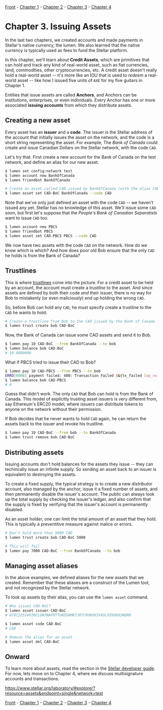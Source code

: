 [Front](https://github.com/0xfe/hacking-stellar/blob/master/README.md) -
[Chapter 1](https://github.com/0xfe/hacking-stellar/blob/master/1-launch.md) -
[Chapter 2](https://github.com/0xfe/hacking-stellar/blob/master/2-payments.md) -
[Chapter 3](https://github.com/0xfe/hacking-stellar/blob/master/3-assets.md) -
[Chapter 4](https://github.com/0xfe/hacking-stellar/blob/master/4-multisig.md)

# Chapter 3. Issuing Assets

In the last two chapters, we created accounts and made payments in Stellar's native currency, the lumen. We also learned that the native currency is typically used as fees to fund the Stellar platform.

In this chapter, we'll learn about **Credit Assets**, which are primitives that can hold and track any kind of real-world asset, such as fiat currencies, land, commodities, other cryptocurrencies, etc. A credit asset doesn't really hold a real-world asset -- it's more like an IOU that is used to *redeem* a real-world asset -- like how I issued five units of `AXE` for my five guitars in Chapter 1.

Entities that issue assets are called **Anchors**, and Anchors can be institutions, enterprises, or even individuals. Every Anchor has one or more associated **issuing accounts** from which they distribute assets.

## Creating a new asset

Every asset has an **issuer** and a **code**. The issuer is the Stellar address of the account that initially issues the asset on the network, and the code is a short string representing the asset. For example, The *Bank of Canada* could create and issue Canadian Dollars on the Stellar network, with the code `CAD`.

Let's try that. First create a new account for the Bank of Canada on the test network, and define an alias for our new asset.

```sh
$ lumen set config:network test
$ lumen account new BankOfCanada
$ lumen friendbot BankOfCanada

# Create an asset called CAD issued by BankOfCanada (with the alias CAD-BoC)
$ lumen asset set CAD-BoC BankOfCanada --code CAD
```

Note that we've only just defined an asset with the code `CAD` -- we haven't issued any yet. Stellar has no knowledge of this asset. We'll issue some `CAD` soon, but first let's suppose that the *People's Bank of Canadian Separatists* want to issue `CAD` too.

```sh
$ lumen account new PBCS
$ lumen friendbot PBCS
$ lumen asset set CAD-PBCS PBCS --code CAD
```

We now have two assets with the code `CAD` on the network. How do we know which is which? And how does poor old Bob ensure that the only `CAD` he holds is from the Bank of Canada?

## Trustlines

This is where [trustlines](https://www.stellar.org/developers/guides/concepts/assets.html#trustlines) come into the picture. For a credit asset to be held by an account, the account must create a *trustline* to the asset. And since assets are defined by both their code *and* their issuer, there is no way for Bob to mistakenly (or even maliciously) end up holding the wrong `CAD`.

So, before Bob can hold any `CAD`, he must specify create a trustline to the `CAD` he wants to hold.

```sh
# Create a trustline from Bob to the CAD issued by the Bank of Canada
$ lumen trust create bob CAD-BoC
```

Now, the Bank of Canada can issue some CAD assets and send it to Bob.

```sh
$ lumen pay 10 CAD-BoC --from BankOfCanada --to bob
$ lumen balance bob CAD-BoC
# 10.0000000
```

What if PBCS tried to issue their CAD to Bob?

```sh
$ lumen pay 10 CAD-PBCS --from PBCS --to bob
ERRO[0008] payment failed: 400: Transaction Failed (&{tx_failed [op_no_trust]})  cmd=pay
$ lumen balance bob CAD-PBCS
# 0
```

Guess that didn't work. The only `CAD` that Bob can hold is from the Bank of Canada. This model of explicitly trusting asset issuers is very different from, say Ethereum's ERC20 model, where issuers can distribute tokens to anyone on the network without their permission.

If Bob decides that he never wants to hold `CAD` again, he can return the assets back to the issuer and revoke his trustline.

```sh
$ lumen pay 10 CAD-BoC --from bob --to BankOfCanada
$ lumen trust remove bob CAD-BoC
```

## Distributing assets

Issuing accounts don't hold balances for the assets they issue -- they can techincally issue an infinite supply. So sending an asset back to an issuer is equivalent to destroying the assets.

To create a fixed supply, the typical strategy is to create a new *distributor* account, also managed by the anchor, issue it a fixed number of assets, and then permanently disable the issuer's account. The public can always look up the total supply by checking the issuer's ledger, and also confirm that the supply is fixed by verifying that the issuer's account is permanently disabled.

As an asset holder, one can limit the total amount of an asset that they hold. This is typically a preventitive measure against malice or errors.

```sh
# Don't hold more than 5000 CAD
$ lumen trust create bob CAD-BoC 5000

# This will fail
$ lumen pay 7000 CAD-BoC --from BankOfCanada --to bob
```

## Managing asset aliases

In the above examples, we defined aliases for the new assets that we created. Remember that these aliases are a construct of the Lumen tool, and not recognized by the Stellar network.

To look up assets by their alias, you can use the `lumen asset` command.

```sh
# Who issues CAD-BoC?
$ lumen asset issuer CAD-BoC
# GC6C225I4VIKCLUWJNAFRTTUN5UAMK7JRTCRUN3KSVXULVZ6OEH2WQRH

$ lumen asset code CAD-BoC
# CAD

# Remove the alias for an asset
$ lumen asset del CAD-BoC
```

## Onward

To learn more about assets, read the section in the [Stellar developer guide](https://www.stellar.org/developers/guides/concepts/assets.html). For now, lets move on to Chapter 4, where we discuss multisignature accounts and transactions.


https://www.stellar.org/laboratory/#explorer?resource=assets&endpoint=single&network=test

[Front](https://github.com/0xfe/hacking-stellar/blob/master/README.md) -
[Chapter 1](https://github.com/0xfe/hacking-stellar/blob/master/1-launch.md) -
[Chapter 2](https://github.com/0xfe/hacking-stellar/blob/master/2-payments.md) -
[Chapter 3](https://github.com/0xfe/hacking-stellar/blob/master/3-assets.md) -
[Chapter 4](https://github.com/0xfe/hacking-stellar/blob/master/4-multisig.md)
